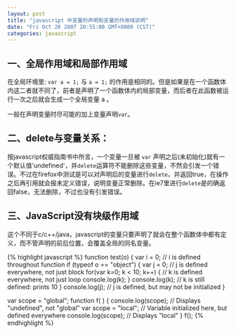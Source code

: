 ```yaml
---
layout: post
title: "javascript 中变量的声明和变量的作用域说明"
date: "Fri Oct 26 2007 20:55:00 GMT+0800 (CST)"
categories: javascript
---
```


一、全局作用域和局部作用域
-----

在全局环境里:
`var a = 1;`
与
`a = 1;`
的作用是相同的。但是如果是在一个函数体内这二者就不同了，前者是声明了一个函数体内的局部变量，而后者在此函数被运行一次之后就会生成一个全局变量 a 。

一般在声明变量时尽可能的加上变量声明`var`。

二、delete与变量关系：
-----

按javascript权威指南书中所言，一个变量一旦被 `var` 声明之后(未初始化)就有一个默认值'undefined'，并`delete`运算符不能删除这些变量，不然会引发一个错误。不过在firefox中测试是可以对声明后的变量进行`delete`，并返回true，在操作之后再引用就会报未定义错误，说明变量正常删除。在ie7里进行`delete`是的确返回false，无法删除，不过也没有引发错误。

三、JavaScript没有块级作用域
-----

这个不同于c/c++/java，javascript的变量只要声明了就会在整个函数体中都有定义，而不管声明的前后位置，会覆盖全局的同名变量。

{% highlight javascript %}
function test(o) {
    var i = 0;                      // i is defined throughout function
    if (typeof o == "object") {
        var j = 0;                  // j is defined everywhere, not just block
        for(var k=0; k < 10; k++) { // k is defined everywhere, not just loop
            console.log(k);
        }
        console.log(k);          // k is still defined: prints 10
    }
    console.log(j);              // j is defined, but may not be initialized
}

var scope = "global";
function f( ) {
    console.log(scope);         // Displays "undefined", not "global"
    var scope = "local";  // Variable initialized here, but defined everywhere
    console.log(scope);         // Displays "local"
}
f();
{% endhighlight %}
